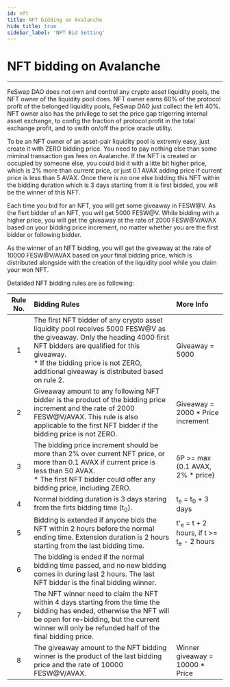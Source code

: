 ```yaml
---
id: nft
title: NFT bidding on Avalanche
hide_title: true
sidebar_label: 'NFT Bid Setting'
---
```


<div  className="title">
  <h1> NFT bidding on Avalanche </h1>
</div>

_______________________

FeSwap DAO does not own and control any crypto asset liquidity pools, the NFT owner of the liquidity pool does. NFT owner earns 60% of the
protocol profit of the belonged liquidity pools, FeSwap DAO just collect the left 40%. NFT owner also has the privilege to set the price gap
trigerring internal asset exchange, to config the fraction of protocol profit in the total exchange profit, and to swith on/off the price
oracle utility. 

To be an NFT owner of an asset-pair liquidity pool is extremly easy, just create it with ZERO bidding price. You need to pay nothing
else than some miminal transaction gas fees on Avalanche. If the NFT is created or occupied by someone else, you could bid it with a litte bit
higher price, which is 2% more than current price, or just 0.1 AVAX adding price if current price is less than 5 AVAX. Once there is no one else
bidding this NFT within the bidding duration which is 3 days starting from it is first bidded, you will be the winner of this NFT.

Each time you bid for an NFT, you will get some giveaway in FESW@V. As the fisrt bidder of an NFT, you will get 5000 FESW@V. While bidding
with a higher price, you will get the giveaway at the rate of 2000 FESW@V/AVAX based on your bidding price increment, no matter whether
you are the first bidder or following bidder.

As the winner of an NFT bidding, you will get the giveaway at the rate of 10000 FESW@V/AVAX based on your final bidding price, which is
distributed alongside with the creation of the liquidity pool while you claim your won NFT.  

Detailded NFT bidding rules are as following:

| Rule No.    |  Bidding Rules  |   More Info  |
|:-----------:|:--------|:----------|
|  1 | The first NFT bidder of any crypto asset liquidity pool receives 5000 FESW@V as the giveaway. Only the heading 4000 first NFT bidders are qualified for this giveaway.<br/>* If the bidding price is not ZERO, additional giveaway is distributed based on rule 2.  |  Giveaway = 5000  |
|  2 | Giveaway amount to any following NFT bidder is the product of the bidding price increment and the rate of 2000 FESW@V/AVAX. This rule is also applicable to the first NFT bidder if the bidding price is not ZERO.      |   Giveaway = 2000 * Price increment   |
|  3 | The bidding price increment should be more than 2% over current NFT price, or more than 0.1 AVAX if current price is less than 50 AVAX. <br/> * The first NFT bidder could offer any bidding price, including ZERO. | δP >= max (0.1 AVAX, 2% * price) |
|  4 | Normal bidding duration is 3 days staring from the firts bidding time (t<sub>0</sub>).     |   t<sub>e</sub> = t<sub>0</sub> + 3 days   |
|  5 |  Bidding is extended if anyone bids the NFT within 2 hours before the normal ending time. Extension duration is 2 hours starting from the last bidding time.      |  t'<sub>e</sub> = t + 2 hours, if t >= t<sub>e</sub> - 2 hours    |
|  6 |  The bidding is ended if the normal bidding time passed, and no new bidding comes in during last 2 hours. The last NFT bidder is the final bidding winner.  |      |
|  7 |  The NFT winner need to claim the NFT within 4 days starting from the time the bidding has ended, otherwise the NFT will be open for re-bidding, but the current winner will only be refunded half of the final bidding price.      |      |
|  8 |  The giveaway amount to the NFT bidding winner is the product of the last bidding price and the rate of 10000 FESW@V/AVAX.            |  Winner giveaway = 10000 * Price  |

